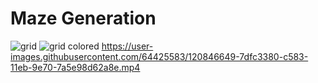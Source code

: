 # Maze Generation
![grid](https://user-images.githubusercontent.com/64425583/120846816-b69c0d00-c583-11eb-8913-ffdaf2975def.JPG)
![grid colored](https://user-images.githubusercontent.com/64425583/120846832-ba2f9400-c583-11eb-9482-8e8156022096.JPG)
https://user-images.githubusercontent.com/64425583/120846649-7dfc3380-c583-11eb-9e70-7a5e98d62a8e.mp4
